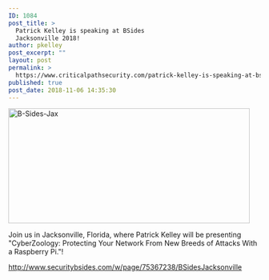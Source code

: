 ```yaml
---
ID: 1084
post_title: >
  Patrick Kelley is speaking at BSides
  Jacksonville 2018!
author: pkelley
post_excerpt: ""
layout: post
permalink: >
  https://www.criticalpathsecurity.com/patrick-kelley-is-speaking-at-bsides-jacksonville-2018/
published: true
post_date: 2018-11-06 14:35:30
---
```

<img title="B-Sides-Jax" src="https://www.criticalpathsecurity.com/wp-content/uploads/2018/11/B-Sides-Jax.png" alt="B-Sides-Jax" width="482" height="230" />

Join us in Jacksonville, Florida, where Patrick Kelley will be presenting "CyberZoology: Protecting Your Network From New Breeds of Attacks With a Raspberry Pi."!

http://www.securitybsides.com/w/page/75367238/BSidesJacksonville